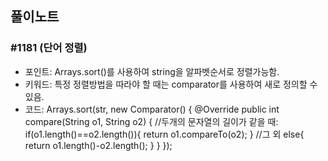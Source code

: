 ## 풀이노트

### #1181 (단어 정렬)

 - 포인트: Arrays.sort()를 사용하여 string을 알파벳순서로 정렬가능함.
 - 키워드: 특정 정렬방법을 따라야 할 때는 comparator를 사용하여 새로 정의할 수 있음.
 - 코드:
	Arrays.sort(str, new Comparator<String>() {
	@Override
	public int compare(String o1, String o2) {
		//두개의 문자열의 길이가 같을 때:
		if(o1.length()==o2.length()){
			return o1.compareTo(o2);
		}
		//그 외
		else{
			return o1.length()-o2.length();
		}
	}
	});